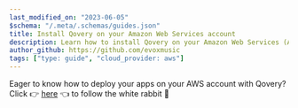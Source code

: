 ```yaml
---
last_modified_on: "2023-06-05"
$schema: "/.meta/.schemas/guides.json"
title: Install Qovery on your Amazon Web Services account
description: Learn how to install Qovery on your Amazon Web Services (AWS) account
author_github: https://github.com/evoxmusic
tags: ["type: guide", "cloud_provider: aws"]
---
```


Eager to know how to deploy your apps on your AWS account with Qovery?
Click 👉 [here][guides.tutorial.how-to-deploy-your-application-on-aws-in-30-minutes] 👈 to follow the white rabbit 🐇


[guides.tutorial.how-to-deploy-your-application-on-aws-in-30-minutes]: /guides/tutorial/how-to-deploy-your-application-on-aws-in-30-minutes/
